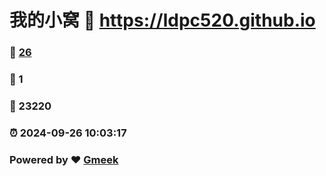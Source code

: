 # 我的小窝 :link: https://ldpc520.github.io 
### :page_facing_up: [26](https://ldpc520.github.io/tag.html) 
### :speech_balloon: 1 
### :hibiscus: 23220 
### :alarm_clock: 2024-09-26 10:03:17 
### Powered by :heart: [Gmeek](https://github.com/Meekdai/Gmeek)
